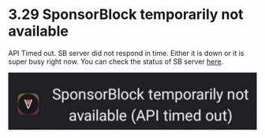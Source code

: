 # 3.29 SponsorBlock temporarily not available

API Timed out. SB server did not respond in time. Either it is down or it is super busy right now. You can check the status of SB server [here](https://status.sponsor.ajay.app/).

![toast](/troubleshoot/03-youtube/29.jpg?raw=true)
